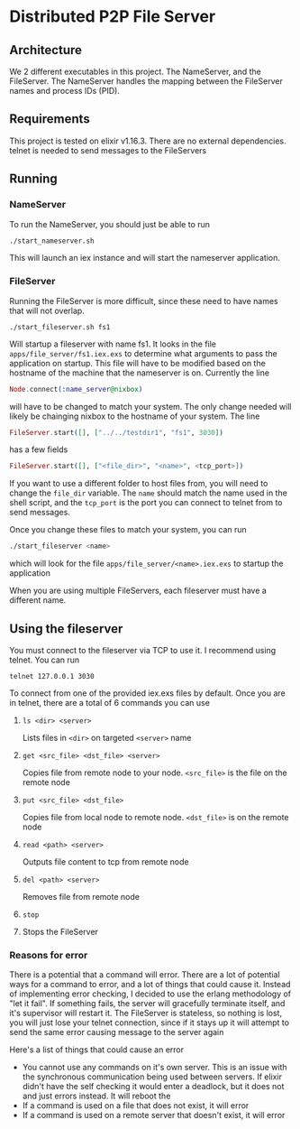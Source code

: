 # Distributed P2P File Server

## Architecture
We 2 different executables in this project. The NameServer, and the FileServer. The NameServer handles the mapping between the FileServer names and process IDs (PID). 

## Requirements
This project is tested on elixir v1.16.3. There are no external dependencies.
telnet is needed to send messages to the FileServers

## Running

### NameServer
To run the NameServer, you should just be able to run
```bash
./start_nameserver.sh
```
This will launch an iex instance and will start the nameserver application.

### FileServer
Running the FileServer is more difficult, since these need to have names that will not overlap.
```
./start_fileserver.sh fs1
```
Will startup a fileserver with name fs1. It looks in the file `apps/file_server/fs1.iex.exs` to determine what arguments
to pass the application on startup. This file will have to be modified based on the hostname of the machine that the nameserver is on.
Currently the line 
```elixir
Node.connect(:name_server@nixbox)
```
will have to be changed to match your system. The only change needed will likely be chainging nixbox to the hostname of your system. The line

```elixir
FileServer.start([], ["../../testdir1", "fs1", 3030])
```

has a few fields

```elixir
FileServer.start([], ["<file_dir>", "<name>", <tcp_port>])
```
If you want to use a different folder to host files from, you will need to change the `file_dir` variable. The `name` should match the name used
in the shell script, and the `tcp_port` is the port you can connect to telnet from to send messages.

Once you change these files to match your system, you can run 
```bash
./start_fileserver <name>
```
which will look for the file `apps/file_server/<name>.iex.exs` to startup the application

When you are using multiple FileServers, each fileserver must have a different name. 

## Using the fileserver
You must connect to the fileserver via TCP to use it. I recommend using telnet. You can run
```
telnet 127.0.0.1 3030
```
To connect from one of the provided iex.exs files by default.
Once you are in telnet, there are a total of 6 commands you can use
1. `ls <dir> <server>`

    Lists files in `<dir>` on targeted `<server>` name
2. `get <src_file> <dst_file> <server>`
   
    Copies file from remote node to your node. `<src_file>` is the file on the remote node
3. `put <src_file> <dst_file>`
   
    Copies file from local node to remote node. `<dst_file>` is on the remote node
4. `read <path> <server>`
   
    Outputs file content to tcp from remote node
5. `del <path> <server>`
   
    Removes file from remote node
6. `stop`
7. 
    Stops the FileServer


### Reasons for error
There is a potential that a command will error. There are a lot of potential ways for a command to error, and a lot of things that could cause it.
Instead of implementing error checking, I decided to use the erlang methodology of "let it fail". If something fails, the server will gracefully terminate
itself, and it's supervisor will restart it. The FileServer is stateless, so nothing is lost, you will just lose your telnet connection, since if it stays up it will attempt to send the same error causing message to the server again

Here's a list of things that could cause an error
- You cannot use any commands on it's own server. This is an issue with the synchronous communication being used between servers. If elixir didn't have the self checking it would enter a deadlock, but it does not and just errors instead. It will reboot the
- If a command is used on a file that does not exist, it will error
- If a command is used on a remote server that doesn't exist, it will error